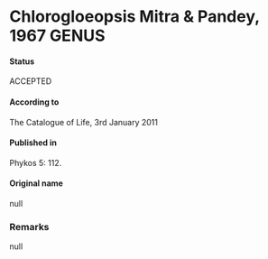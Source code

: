 Chlorogloeopsis Mitra & Pandey, 1967 GENUS
=======

#### Status
ACCEPTED

#### According to
The Catalogue of Life, 3rd January 2011

#### Published in
Phykos 5: 112.

#### Original name
null

### Remarks
null